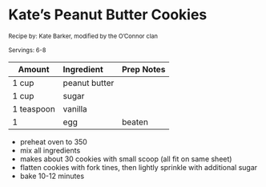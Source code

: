 # Kate’s Peanut Butter Cookies

<small>Recipe by: Kate Barker, modified by the O’Connor clan</small>

<small>Servings: 6-8</small>

| Amount     | Ingredient    | Prep Notes |
| ---------- | :------------ | :--------- |
| 1 cup      | peanut butter |            |
| 1 cup      | sugar         |            |
| 1 teaspoon | vanilla       |            |
| 1          | egg           | beaten     |

- preheat oven to 350
- mix all ingredients
- makes about 30 cookies with small scoop (all fit on same sheet)
- flatten cookies with fork tines, then lightly sprinkle with additional sugar
- bake 10-12 minutes

<!-- Tags:
- peanut butter
- cookie
- vegetarian
- easy
- oven
-->
